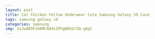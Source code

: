 ```yaml
---
layout: post
title: Cat Chicken Yellow Underwear Cute Samsung Galaxy S9 Case
tags: samsung galaxy s9
categories: samsung
img: 1uJwAD9FihKMCA84iSPhgB6b2r5Q-gAgl
---
```

